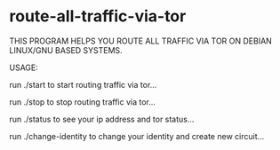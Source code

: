 # route-all-traffic-via-tor
THIS PROGRAM HELPS YOU ROUTE ALL TRAFFIC VIA TOR ON DEBIAN LINUX/GNU BASED SYSTEMS.

USAGE: 

run ./start to start routing traffic via tor... 

run ./stop to stop routing traffic via tor...

run ./status to see your ip address and tor status...

run ./change-identity to change your identity and create new circuit... 

